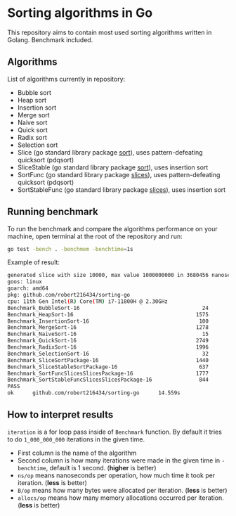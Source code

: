 # Sorting algorithms in Go

This repository aims to contain most used sorting algorithms written in Golang.
Benchmark included.

## Algorithms

List of algorithms currently in repository:

- Bubble sort
- Heap sort
- Insertion sort
- Merge sort
- Naive sort
- Quick sort
- Radix sort
- Selection sort
- Slice (go standard library package [sort](https://pkg.go.dev/sort)), uses pattern-defeating quicksort (pdqsort)
- SliceStable (go standard library package [sort](https://pkg.go.dev/sort)), uses insertion sort
- SortFunc (go standard library package [slices](https://pkg.go.dev/slices)), uses pattern-defeating quicksort (pdqsort)
- SortStableFunc (go standard library package [slices](https://pkg.go.dev/slices)), uses insertion sort

## Running benchmark

To run the benchmark and compare the algorithms performance on your machine, open terminal at the root of the repository and run:

```bash
go test -bench . -benchmem -benchtime=1s
```

Example of result:

```bash
generated slice with size 10000, max value 1000000000 in 3680456 nanoseconds / 3 milliseconds
goos: linux
goarch: amd64
pkg: github.com/robert216434/sorting-go
cpu: 11th Gen Intel(R) Core(TM) i7-11800H @ 2.30GHz
Benchmark_BubbleSort-16                                       24          47843150 ns/op           81920 B/op          1 allocs/op
Benchmark_HeapSort-16                                       1575            748924 ns/op           81920 B/op          1 allocs/op
Benchmark_InsertionSort-16                                   100          10018571 ns/op           81920 B/op          1 allocs/op
Benchmark_MergeSort-16                                      1278            890244 ns/op         1194630 B/op      10000 allocs/op
Benchmark_NaiveSort-16                                        15          70182863 ns/op           81920 B/op          1 allocs/op
Benchmark_QuickSort-16                                      2749            427977 ns/op           81920 B/op          1 allocs/op
Benchmark_RadixSort-16                                      1996            558941 ns/op          819202 B/op         10 allocs/op
Benchmark_SelectionSort-16                                    32          34003523 ns/op           81920 B/op          1 allocs/op
Benchmark_SliceSortPackage-16                               1440            797447 ns/op           81976 B/op          3 allocs/op
Benchmark_SliceStableSortPackage-16                          637           1859706 ns/op           81976 B/op          3 allocs/op
Benchmark_SortFuncSlicesSlicesPackage-16                    1777            662052 ns/op           81920 B/op          1 allocs/op
Benchmark_SortStableFuncSlicesSlicesPackage-16               844           1412044 ns/op           81920 B/op          1 allocs/op
PASS
ok      github.com/robert216434/sorting-go      14.559s
```

## How to interpret results

`iteration` is a for loop pass inside of `Benchmark` function. By default it tries to do `1_000_000_000` iterations in the given time.

- First column is the name of the algorithm
- Second column is how many iterations were made in the given time in `-benchtime`, default is 1 second. (**higher** is better)
- `ns/op` means nanoseconds per operation, how much time it took per iteration. (**less** is better)
- `B/op` means how many bytes were allocated per iteration. (**less** is better)
- `allocs/op` means how many memory allocations occurred per iteration. (**less** is better)
